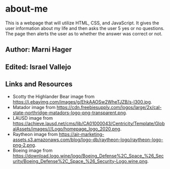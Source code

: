 # about-me
This is a webpage that will utilize HTML, CSS, and JavaScript.  It gives the user information about my life and then asks the user 5 yes or no questions.  The page then alerts the user as to whether the answer was correct or not.

## Author: Marni Hager
## Edited: Israel Vallejo

## Links and Resources
* Scotty the Highlander Bear image from https://i.ebayimg.com/images/g/EhkAAOSw2WheTJZB/s-l300.jpg.
* Matador image from https://cdn.freebiesupply.com/logos/large/2x/cal-state-northridge-matadors-logo-png-transparent.png.
* LAUSD image from https://achieve.lausd.net/cms/lib/CA01000043/Centricity/Template/GlobalAssets/images///Logo/homepage_logo_2020.png.
* Raytheon image from https://air-marketing-assets.s3.amazonaws.com/blog/logo-db/raytheon-logo/raytheon-logo-png-2.png.
* Boeing image from https://download.logo.wine/logo/Boeing_Defense%2C_Space_%26_Security/Boeing_Defense%2C_Space_%26_Security-Logo.wine.png.